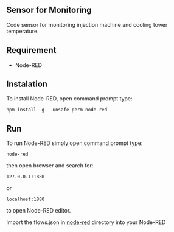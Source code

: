 ## Sensor for Monitoring
Code sensor for monitoring injection machine and cooling tower temperature.

## Requirement
- Node-RED

## Instalation
To install Node-RED, open command prompt type:
```
npm install -g --unsafe-perm node-red
```

## Run
To run Node-RED simply open command prompt type:
```
node-red
```
then open browser and search for:
```
127.0.0.1:1880 
```
or
```
localhost:1880
```
to open Node-RED editor.

Import the flows.json in [node-red](https://github.com/asaddun/adyawinsa/tree/main/node-red) directory into your Node-RED
